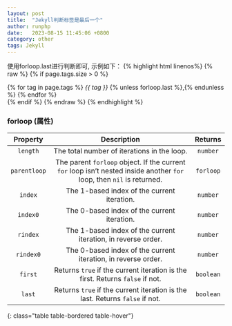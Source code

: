 ```yaml
---
layout: post
title:  "Jekyll判断标签是最后一个"
author: runphp
date:   2023-08-15 11:45:06 +0800
category: other
tags: Jekyll
---
```


使用forloop.last进行判断即可, 示例如下：
{% highlight html linenos%}
{% raw %}
{% if page.tags.size > 0 %}
<div>
  <i class="bi bi-tags" aria-hidden="true"></i>
    {% for tag in page.tags %}
      <i class="p-1 text-info-emphasis bg-info-subtle border border-primary-subtle rounded-1">{{ tag }}</i>
      {% unless forloop.last %},{% endunless %}
    {% endfor %}
</div>
{% endif %}
{% endraw %}
{% endhighlight %}

### forloop (属性)

|   Property   |                         Description                          |  Returns  |
| :----------: | :----------------------------------------------------------: | :-------: |
|   `length`   |         The total number of iterations in the loop.          | `number`  |
| `parentloop` | The parent `forloop` object. If the current `for` loop isn’t nested inside another `for` loop, then `nil` is returned. | `forloop` |
|   `index`    |         The 1-based index of the current iteration.          | `number`  |
|   `index0`   |         The 0-based index of the current iteration.          | `number`  |
|   `rindex`   | The 1-based index of the current iteration, in reverse order. | `number`  |
|  `rindex0`   | The 0-based index of the current iteration, in reverse order. | `number`  |
|   `first`    | Returns `true` if the current iteration is the first. Returns `false` if not. | `boolean` |
|    `last`    | Returns `true` if the current iteration is the last. Returns `false` if not. | `boolean` |
{: class="table table-bordered table-hover"}